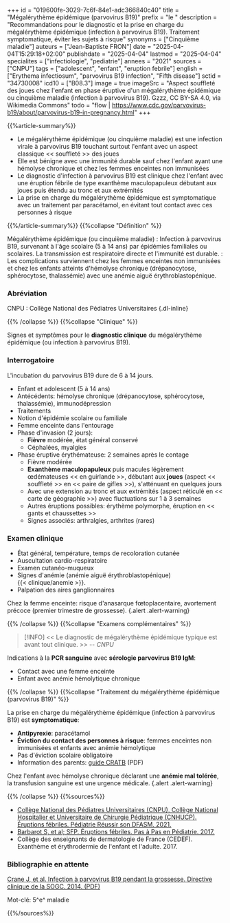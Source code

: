 +++
id = "019600fe-3029-7c6f-84e1-adc366840c40"
title = "Mégalérythème épidémique (parvovirus B19)"
prefix = "le "
description = "Recommandations pour le diagnostic et la prise en charge du mégalérythème épidémique (infection à parvovirus B19). Traitement symptomatique, éviter les sujets à risque"
synonyms = ["Cinquième maladie"]
auteurs = ["Jean-Baptiste FRON"]
date = "2025-04-04T15:29:18+02:00"
publishdate = "2025-04-04"
lastmod = "2025-04-04"
specialites = ["infectiologie", "pediatrie"]
annees = "2021"
sources = ["CNPU"]
tags = ["adolescent", "enfant", "eruption febrile"]
english = ["Erythema infectiosum", "parvovirus B19 infection", "Fifth disease"]
sctid = "34730008"
icd10 = ["B08.3"]
image = true
imageSrc = "Aspect souffleté des joues chez l'enfant en phase éruptive d'un mégalérythème épidémique ou cinquième maladie (infection à parvovirus B19). Gzzz, CC BY-SA 4.0, via Wikimedia Commons"
todo = "flow | https://www.cdc.gov/parvovirus-b19/about/parvovirus-b19-in-pregnancy.html"
+++

{{%article-summary%}}

- Le mégalérythème épidémique (ou cinquième maladie) est une infection virale à parvovirus B19 touchant surtout l'enfant avec un aspect classique << souffleté >> des joues
- Elle est bénigne avec une immunité durable sauf chez l'enfant ayant une hémolyse chronique et chez les femmes enceintes non immunisées
- Le diagnostic d'infection à parvovirus B19 est clinique chez l'enfant avec une éruption fébrile de type exanthème maculopapuleux débutant aux joues puis étendu au tronc et aux extrémités
- La prise en charge du mégalérythème épidémique est symptomatique avec un traitement par paracétamol, en évitant tout contact avec ces personnes à risque

{{%/article-summary%}}
{{%collapse "Définition" %}}

Mégalérythème épidémique (ou cinquième maladie)
: Infection à parvovirus B19, survenant à l'âge scolaire (5 à 14 ans) par épidémies familiales ou scolaires. La transmission est respiratoire directe et l'immunité est durable.
: Les complications surviennent chez les femmes enceintes non immunisées et chez les enfants atteints d'hémolyse chronique (drépanocytose, sphérocytose, thalassémie) avec une anémie aiguë érythroblastopénique.

### Abréviation

CNPU
: Collège National des Pédiatres Universitaires
{.dl-inline}

{{% /collapse %}}
{{%collapse "Clinique" %}}

Signes et symptômes pour le **diagnostic clinique** du mégalérythème épidémique (ou infection à parvovirus B19).

### Interrogatoire

L'incubation du parvovirus B19 dure de 6 à 14 jours.

- Enfant et adolescent (5 à 14 ans)
- Antécédents: hémolyse chronique (drépanocytose, sphérocytose, thalassémie), immunodépression
- Traitements
- Notion d'épidémie scolaire ou familiale
- Femme enceinte dans l'entourage
- Phase d'invasion (2 jours):
  - **Fièvre** modérée, état général conservé
  - Céphalées, myalgies
- Phase éruptive érythémateuse: 2 semaines après le contage
  - Fièvre modérée
  - **Exanthème maculopapuleux** puis macules légèrement œdémateuses << en guirlande >>, débutant aux **joues** (aspect << souffleté >> en << paire de gifles >>), s'atténuant en quelques jours
  - Avec une extension au tronc et aux extrémités (aspect réticulé en << carte de géographie >>) avec fluctuations sur 1 à 3 semaines
  - Autres éruptions possibles: érythème polymorphe, éruption en << gants et chaussettes >>
  - Signes associés: arthralgies, arthrites (rares)

### Examen clinique

- État général, température, temps de recoloration cutanée
- Auscultation cardio-respiratoire
- Examen cutanéo-muqueux
- Signes d'anémie (anémie aiguë érythroblastopénique)  
  {{< clinique/anemie >}}.
- Palpation des aires ganglionnaires

Chez la femme enceinte: risque d'anasarque fœtoplacentaire, avortement précoce (premier trimestre de grossesse).
{.alert .alert-warning}

{{% /collapse %}}
{{%collapse "Examens complémentaires" %}}

> [!INFO]
> << Le diagnostic de mégalérythème épidémique typique est avant tout clinique. >> -- *CNPU*

Indications à la **PCR sanguine** avec **sérologie parvovirus B19 IgM**:

- Contact avec une femme enceinte
- Enfant avec anémie hémolytique chronique

{{% /collapse %}}
{{%collapse "Traitement du mégalérythème épidémique (parvovirus B19)" %}}

La prise en charge du mégalérythème épidémique (infection à parvovirus B19) est **symptomatique**:

- **Antipyrexie**: paracétamol
- **Éviction du contact des personnes à risque**: femmes enceintes non immunisées et enfants avec anémie hémolytique
- Pas d'éviction scolaire obligatoire
- Information des parents: [guide CRATB](https://medqual.fr/images/GP/POP_PARTICULIERES/NOURRISSONS_ENFANTS/2022-MEGALERYTHEME-EPIDEMIQUE-ENFANT.pdf) (PDF)

Chez l'enfant avec hémolyse chronique déclarant une **anémie mal tolérée**, la transfusion sanguine est une urgence médicale.
{.alert .alert-warning}

{{% /collapse %}}
{{%sources%}}

- [Collège National des Pédiatres Universitaires (CNPU), Collège National Hospitalier et Universitaire de Chirurgie Pédiatrique (CNHUCP). Éruptions fébriles. Pédiatrie Réussir son DFASM. 2021.](https://www.pedia-univ.fr/deuxieme-cycle/referentiel/infectiologie/eruptions-febriles)
- [Barbarot S, et al; SFP. Éruptions fébriles. Pas à Pas en Pédiatrie. 2017.](https://pap-pediatrie.fr/dermatologie/eruptions-febriles)
- Collège des enseignants de dermatologie de France (CEDEF). Exanthème et érythrodermie de l'enfant et l'adulte. 2017.

### Bibliographie en attente

[Crane J, et al. Infection à parvovirus B19 pendant la grossesse. Directive clinique de la SOGC. 2014. (PDF)](https://www.jogc.com/article/S1701-2163(16)39687-6/pdf)

Mot-clé: 5^e^ maladie

{{%/sources%}}

